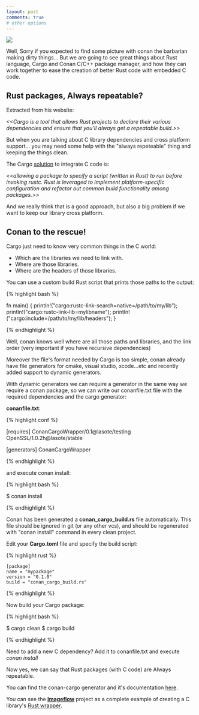 ```yaml
---
layout: post
comments: true
# other options
---
```


<img src="{{ site.url }}/assets/conan_cargo.png" />


Well, Sorry if you expected to find some picture with conan the barbarian making dirty things...
But we are going to see great things about Rust language, Cargo and Conan C/C++ package manager, and how they can work 
together to ease the creation of better Rust code with embedded C code. 

<h2 class="section-heading">Rust packages, Always repeatable?</h2>

Extracted from his website:

   *<<Cargo is a tool that allows Rust projects to declare their various dependencies and ensure that you’ll always get a repeatable build.>>*

But when you are talking about C library dependencies and cross platform support... 
you may need some help with the "always repeteable" thing and keeping the things clean.


The Cargo <a href="http://doc.crates.io/build-script.html">solution</a> to integrate C code is:
 
 *<<allowing a package to specify a script (written in Rust) to run before invoking rustc. Rust is leveraged to implement platform-specific configuration and refactor out common build functionality among packages.>>*

And we really think that is a good approach, but also a big problem if we want to keep our library cross platform.

<h2 class="section-heading">Conan to the rescue!</h2>

Cargo just need to know very common things in the C world:

- Which are the libraries we need to link with.
- Where are those libraries.
- Where are the headers of those libraries.

You can use a custom build Rust script that prints those paths to the output:


{% highlight bash %}

  
fn main() {
    println!("cargo:rustc-link-search=native=/path/to/my/lib");
    println!("cargo:rustc-link-lib=mylibname");
    println!("cargo:include=/path/to/my/lib/headers");
}


{% endhighlight %}


Well, conan knows well where are all those paths and libraries, and the link order (very important if you have recursive dependencies)

Moreover the file's format needed by Cargo is too simple, conan already have file generators for cmake, visual studio, xcode...etc
and recently added support to dynamic generators.

With dynamic generators we can require a generator in the same way we require a conan package, 
so we can write our conanfile.txt file with the required dependencies and the cargo generator:

**conanfile.txt**:

{% highlight conf %}

[requires]
ConanCargoWrapper/0.1@lasote/testing
OpenSSL/1.0.2h@lasote/stable

[generators]
ConanCargoWrapper

{% endhighlight %}

and execute conan install:


{% highlight bash %}

 $ conan install 

{% endhighlight %}


Conan has been generated a **conan_cargo_build.rs** file automatically. 
This file should be ignored in git (or any other vcs), and should be regenerated with "conan install" command in every clean project.

Edit your **Cargo.toml** file and specify the build script:

{% highlight rust %}

    [package]
	name = "mypackage"
	version = "0.1.0"
	build = "conan_cargo_build.rs"
	
{% endhighlight %}



Now build your Cargo package:

{% highlight bash %}

 $ cargo clean
 $ cargo build

{% endhighlight %}


Need to add a new C dependency? Add it to conanfile.txt and execute *conan install*

Now yes, we can say that Rust packages (with C code) are Always repeatable.


You can find the conan-cargo generator and it's documentation <a href="https://github.com/lasote/conan-cargo-wrapper-generator">here</a>.

You can see the <a href="https://github.com/imazen/imageflow">**Imageflow**</a> project as a complete example of creating a C library's <a href="https://github.com/imazen/imageflow/tree/master/wrappers/server">Rust wrapper</a>.



